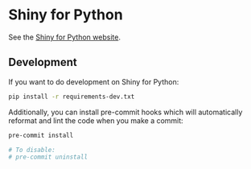 Shiny for Python
================

See the [Shiny for Python website](https://shiny.rstudio.com/py/).


## Development

If you want to do development on Shiny for Python:

```sh
pip install -r requirements-dev.txt
```

Additionally, you can install pre-commit hooks which will automatically reformat and lint the code when you make a commit:

```sh
pre-commit install

# To disable:
# pre-commit uninstall
```
